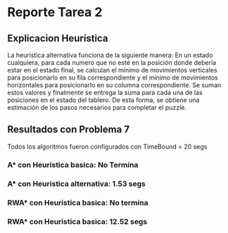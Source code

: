 # Reporte Tarea 2

## Explicacion Heurística

La heurística alternativa funciona de la siguiente manera: En un estado cualquiera, para cada numero que no esté en la posición donde debería estar en el estado final, se calculan el mínimo de movimientos verticales para posicionarlo en su fila correspondiente y el mínimo de movimientos horizontales para posicionarlo en su columna correspondiente. Se suman estos valores y finalmente se entrega la suma para cada una de las posiciones en el estado del tablero. De esta forma, se obtiene una estimación de los pasos necesarios para completar el puzzle.


## Resultados con Problema 7

Todos los algoritmos fueron configurados con TimeBound = 20 segs

### A* con Heuristica basica: No Termina

### A* con Heuristica alternativa: 1.53 segs

### RWA* con Heuristica basica: No termina

### RWA* con Heuristica basica: 12.52 segs
